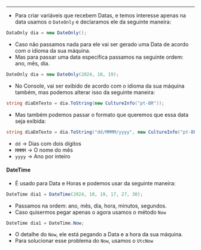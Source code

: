 ___
- Para criar variáveis que recebem Datas, e temos interesse apenas na data usamos o `DateOnly` e declaramos ele da seguinte maneira:
```c#
DataOnly dia = new DateOnly();
```
- Caso não passamos nada para ele vai ser gerado uma Data de acordo com o idioma da sua máquina.
- Mas para passar uma data especifica passamos na seguinte ordem: ano, mês, dia.
```c#
DateOnly dia = new DateOnly(2024, 10, 19);
```
- No Console, vai ser exibido de acordo com o idioma da sua máquina também, mas podemos alterar isso da seguinte maneira:
```c#
string diaEmTexto = dia.ToString(new CultureInfo("pt-BR"));
```
- Mas também podemos passar o formato que queremos que essa data seja exibida:
```c#
string diaEmTexto = dia.ToString("dd/MMMM/yyyy", new CultureInfo("pt-BR"));
```
- `dd` -> Dias com dois dígitos
- `MMMM` -> O nome do mês
- `yyyy` -> Ano por inteiro
#### DateTime
- É usado para Data e Horas e podemos usar da seguinte maneira:
```c#
DateTime dia1 = DateTime(2024, 10, 19, 17, 27, 30);
```
- Passamos na ordem: ano, mês, dia, hora, minutos, segundos.
- Caso quisermos pegar apenas o agora usamos o método `Now`
```c#
DateTime dia1 = DateTime.Now;
```
- O detalhe do `Now`, ele está pegando a Data e a hora da sua máquina.
- Para solucionar esse problema do `Now`, usamos o `UtcNow`